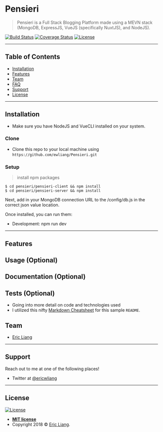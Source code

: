 # Pensieri

> Pensieri is a Full Stack Blogging Platform made using a MEVN stack (MongoDB, ExpressJS, VueJS (specifically NuxtJS), and NodeJS).

[![Build Status](http://img.shields.io/travis/badges/badgerbadgerbadger.svg?style=flat-square)](https://travis-ci.org/badges/badgerbadgerbadger) [![Coverage Status](http://img.shields.io/coveralls/badges/badgerbadgerbadger.svg?style=flat-square)](https://coveralls.io/r/badges/badgerbadgerbadger) [![License](http://img.shields.io/:license-mit-blue.svg?style=flat-square)](http://badges.mit-license.org)


---

## Table of Contents

- [Installation](#installation)
- [Features](#features)
- [Team](#team)
- [FAQ](#faq)
- [Support](#support)
- [License](#license)

---

## Installation

- Make sure you have NodeJS and VueCLI installed on your system.

### Clone

- Clone this repo to your local machine using `https://github.com/ewliang/Pensieri.git`

### Setup

> install npm packages

```shell
$ cd pensieri/pensieri-client && npm install
$ cd pensieri/pensieri-server && npm install
```

Next, add in your MongoDB connection URL to the /config/db.js in the correct json value location.

Once installed, you can run them:
- Development: npm run dev

---

## Features
## Usage (Optional)
## Documentation (Optional)
## Tests (Optional)

- Going into more detail on code and technologies used
- I utilized this nifty <a href="https://github.com/adam-p/markdown-here/wiki/Markdown-Cheatsheet" target="_blank">Markdown Cheatsheet</a> for this sample `README`.

## Team

- [Eric Liang](https://www.github.com/ewliang)

---

## Support

Reach out to me at one of the following places!

- Twitter at [@ericwliang](https://www.twitter.com/ericwliang)

---

## License

[![License](http://img.shields.io/:license-mit-blue.svg?style=flat-square)](http://badges.mit-license.org)

- **[MIT license](http://opensource.org/licenses/mit-license.php)**
- Copyright 2018 © [Eric Liang](https://www.eric-liang.com).
